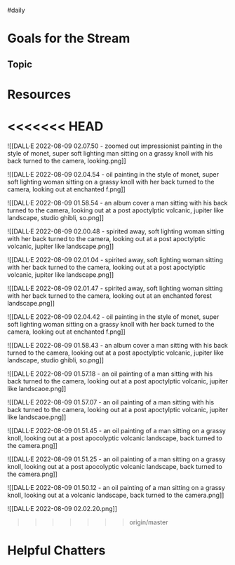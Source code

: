 #daily

# Goals for the Stream

## Topic

# Resources

<<<<<<< HEAD
=======
![[DALL·E 2022-08-09 02.07.50 - zoomed out impressionist painting in the style of monet, super soft lighting man sitting on a grassy knoll with his back turned to the camera, looking.png]]

![[DALL·E 2022-08-09 02.04.54 - oil painting in the style of monet, super soft lighting woman sitting on a grassy knoll with her back turned to the camera, looking out at enchanted f.png]]

![[DALL·E 2022-08-09 01.58.54 - an album cover a man sitting with his back turned to the camera, looking out at a post apoctylptic volcanic, jupiter like landscape, studio ghibli, so.png]]

![[DALL·E 2022-08-09 02.00.48 - spirited away, soft lighting woman sitting with her back turned to the camera, looking out at a post apoctylptic volcanic, jupiter like landscape.png]]

![[DALL·E 2022-08-09 02.01.04 - spirited away, soft lighting woman sitting with her back turned to the camera, looking out at a post apoctylptic volcanic, jupiter like landscape.png]]

![[DALL·E 2022-08-09 02.01.47 - spirited away, soft lighting woman sitting with her back turned to the camera, looking out at an enchanted forest landscape.png]]

![[DALL·E 2022-08-09 02.04.42 - oil painting in the style of monet, super soft lighting woman sitting on a grassy knoll with her back turned to the camera, looking out at enchanted f.png]]

![[DALL·E 2022-08-09 01.58.43 - an album cover a man sitting with his back turned to the camera, looking out at a post apoctylptic volcanic, jupiter like landscape, studio ghibli, so.png]]

![[DALL·E 2022-08-09 01.57.18 - an oil painting of a man sitting with his back turned to the camera, looking out at a post apoctylptic volcanic, jupiter like landscaoe.png]]

![[DALL·E 2022-08-09 01.57.07 - an oil painting of a man sitting with his back turned to the camera, looking out at a post apoctylptic volcanic, jupiter like landscaoe.png]]

![[DALL·E 2022-08-09 01.51.45 - an oil painting of a man sitting on a grassy knoll, looking out at a post apocolyptic volcanic landscape, back turned to the camera.png]]

![[DALL·E 2022-08-09 01.51.25 - an oil painting of a man sitting on a grassy knoll, looking out at a post apocolyptic volcanic landscape, back turned to the camera.png]]

![[DALL·E 2022-08-09 01.50.12 - an oil painting of a man sitting on a grassy knoll, looking out at a volcanic landscape, back turned to the camera.png]]

![[DALL·E 2022-08-09 02.02.20.png]]

>>>>>>> origin/master
# Helpful Chatters